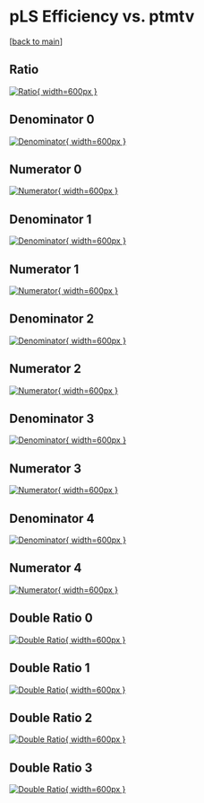 # pLS Efficiency vs. ptmtv

[[back to main](./)]



## Ratio

[![Ratio](../mtv/var/pLS_vtr_0_-1_eff_ptmtv.png){ width=600px }](../mtv/var/pLS_vtr_0_-1_eff_ptmtv.pdf)

## Denominator 0

[![Denominator](../mtv/den/pLS_vtr_0_-1_eff_ptmtv_den0.png){ width=600px }](../mtv/den/pLS_vtr_0_-1_eff_ptmtv_den0.pdf)

## Numerator 0

[![Numerator](../mtv/num/pLS_vtr_0_-1_eff_ptmtv_num0.png){ width=600px }](../mtv/num/pLS_vtr_0_-1_eff_ptmtv_num0.pdf)

## Denominator 1

[![Denominator](../mtv/den/pLS_vtr_0_-1_eff_ptmtv_den1.png){ width=600px }](../mtv/den/pLS_vtr_0_-1_eff_ptmtv_den1.pdf)

## Numerator 1

[![Numerator](../mtv/num/pLS_vtr_0_-1_eff_ptmtv_num1.png){ width=600px }](../mtv/num/pLS_vtr_0_-1_eff_ptmtv_num1.pdf)

## Denominator 2

[![Denominator](../mtv/den/pLS_vtr_0_-1_eff_ptmtv_den2.png){ width=600px }](../mtv/den/pLS_vtr_0_-1_eff_ptmtv_den2.pdf)

## Numerator 2

[![Numerator](../mtv/num/pLS_vtr_0_-1_eff_ptmtv_num2.png){ width=600px }](../mtv/num/pLS_vtr_0_-1_eff_ptmtv_num2.pdf)

## Denominator 3

[![Denominator](../mtv/den/pLS_vtr_0_-1_eff_ptmtv_den3.png){ width=600px }](../mtv/den/pLS_vtr_0_-1_eff_ptmtv_den3.pdf)

## Numerator 3

[![Numerator](../mtv/num/pLS_vtr_0_-1_eff_ptmtv_num3.png){ width=600px }](../mtv/num/pLS_vtr_0_-1_eff_ptmtv_num3.pdf)

## Denominator 4

[![Denominator](../mtv/den/pLS_vtr_0_-1_eff_ptmtv_den4.png){ width=600px }](../mtv/den/pLS_vtr_0_-1_eff_ptmtv_den4.pdf)

## Numerator 4

[![Numerator](../mtv/num/pLS_vtr_0_-1_eff_ptmtv_num4.png){ width=600px }](../mtv/num/pLS_vtr_0_-1_eff_ptmtv_num4.pdf)

## Double Ratio 0

[![Double Ratio](../mtv/ratio/pLS_vtr_0_-1_eff_ptmtv_ratio0.png){ width=600px }](../mtv/ratio/pLS_vtr_0_-1_eff_ptmtv_ratio0.pdf)

## Double Ratio 1

[![Double Ratio](../mtv/ratio/pLS_vtr_0_-1_eff_ptmtv_ratio1.png){ width=600px }](../mtv/ratio/pLS_vtr_0_-1_eff_ptmtv_ratio1.pdf)

## Double Ratio 2

[![Double Ratio](../mtv/ratio/pLS_vtr_0_-1_eff_ptmtv_ratio2.png){ width=600px }](../mtv/ratio/pLS_vtr_0_-1_eff_ptmtv_ratio2.pdf)

## Double Ratio 3

[![Double Ratio](../mtv/ratio/pLS_vtr_0_-1_eff_ptmtv_ratio3.png){ width=600px }](../mtv/ratio/pLS_vtr_0_-1_eff_ptmtv_ratio3.pdf)

